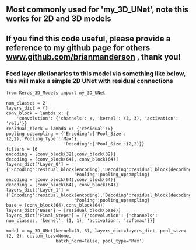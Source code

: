 ## Most commonly used for 'my_3D_UNet', note this works for 2D and 3D models
## If you find this code useful, please provide a reference to my github page for others www.github.com/brianmanderson , thank you!
### Feed layer dictionaries to this model via something like below, this will make a simple 2D UNet with residual connections
    from Keras_3D_Models import my_3D_UNet
    
    num_classes = 2
    layers_dict = {}
    conv_block = lambda x: {
        'convolution': {'channels': x, 'kernel': (3, 3), 'activation': 'relu'}}
    residual_block = lambda x: {'residual':x}
    pooling_upsampling = {'Encoding':{'Pool_Size':(2,2),'Pooling_Type':'Max'},
                          'Decoding':{'Pool_Size':(2,2)}}
    filters = 16
    encoding = [conv_block(32),conv_block(32)]
    decoding = [conv_block(64), conv_block(64)]
    layers_dict['Layer_0'] = {'Encoding':residual_block(encoding),'Decoding':residual_block(decoding),
                              'Pooling':pooling_upsampling}
    encoding = [conv_block(64),conv_block(64)]
    decoding = [conv_block(64), conv_block(64)]
    layers_dict['Layer_1'] = {'Encoding':residual_block(encoding),'Decoding':residual_block(decoding),
                              'Pooling':pooling_upsampling}
    base = [conv_block(64),conv_block(64)]
    layers_dict['Base'] = [residual_block(base)]
    layers_dict['Final_Steps'] = [{'convolution': {'channels': num_classes, 'kernel': (1, 1), 'activation': 'softmax'}}]

    model = my_3D_UNet(kernel=(3, 3), layers_dict=layers_dict, pool_size=(2, 2), custom_loss=None,
                       batch_norm=False, pool_type='Max')

